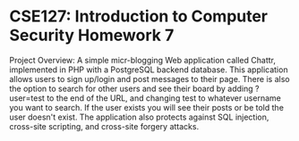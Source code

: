 # CSE127: Introduction to Computer Security Homework 7

Project Overview: A simple micr-blogging Web application called Chattr, implemented in PHP with a PostgreSQL backend database. This application allows users to sign up/login and post messages to their page. There is also the option to search for other users and see their board by adding ?user=test to the end of the URL, and changing test to whatever username you want to search. If the user exists you will see their posts or be told the user doesn't exist. The application also protects against SQL injection, cross-site scripting, and cross-site forgery attacks.
